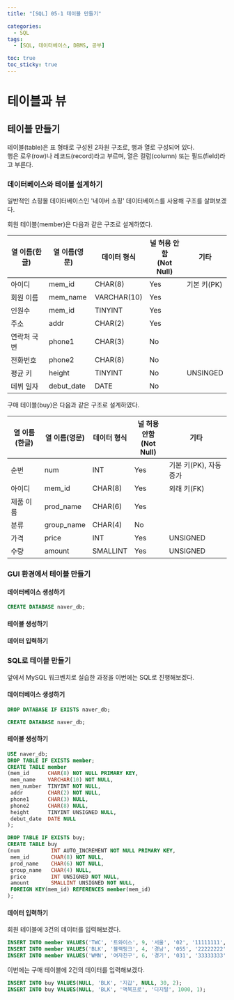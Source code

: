 ```yaml
---
title: "[SQL] 05-1 테이블 만들기"

categories: 
  - SQL
tags:
  - [SQL, 데이터베이스, DBMS, 공부]

toc: true
toc_sticky: true
---
```


# 테이블과 뷰


## 테이블 만들기

테이블(table)은 표 형태로 구성된 2차원 구조로, 행과 열로 구성되어 있다. <br> 행은 로우(row)나 레코드(record)라고 부르며, 열은 컬럼(column) 또는 필드(field)라고 부른다.



### 데이터베이스와 테이블 설계하기

일반적인 쇼핑몰 데이터베이스인 '네이버 쇼핑' 데이터베이스를 사용해 구조를 살펴보겠다.


회원 테이블(member)은 다음과 같은 구조로 설계하였다.

열 이름(한글)|열 이름(영문)|데이터 형식|널 허용 안함 <br> (Not Null)|기타
---|---|---|---|---
아이디|mem_id|CHAR(8)|Yes|기본 키(PK)
회원 이름|mem_name|VARCHAR(10)|Yes|
인원수|mem_id|TINYINT|Yes|
주소|addr|CHAR(2)|Yes|
연락처 국번|phone1|CHAR(3)|No|
전화번호|phone2|CHAR(8)|No|
평균 키|height|TINYINT|No|UNSINGED
데뷔 일자|debut_date|DATE|No|


구매 테이블(buy)은 다음과 같은 구조로 설계하였다.

열 이름(한글)|열 이름(영문)|데이터 형식|널 허용 안함 <br> (Not Null)|기타
---|---|---|---|---
순번|num|INT|Yes|기본 키(PK), 자동 증가
아이디|mem_id|CHAR(8)|Yes|외래 키(FK)
제품 이름|prod_name|CHAR(6)|Yes
분류|group_name|CHAR(4)|No
가격|price|INT|Yes|UNSIGNED
수량|amount|SMALLINT|Yes|UNSIGNED



### GUI 환경에서 테이블 만들기

#### 데이터베이스 생성하기

```sql
CREATE DATABASE naver_db;
```

#### 테이블 생성하기


#### 데이터 입력하기







### SQL로 테이블 만들기

앞에서 MySQL 워크벤치로 실습한 과정을 이번에는 SQL로 진행해보겠다.


#### 데이터베이스 생성하기

```sql
DROP DATABASE IF EXISTS naver_db;
```

```sql
CREATE DATABASE naver_db;
```


#### 테이블 생성하기

```sql
USE naver_db;
DROP TABLE IF EXISTS member;
CREATE TABLE member
(mem_id      CHAR(8) NOT NULL PRIMARY KEY,
 mem_name    VARCHAR(10) NOT NULL,
 mem_number  TINYINT NOT NULL,
 addr        CHAR(2) NOT NULL,
 phone1      CHAR(3) NULL,
 phone2      CHAR(8) NULL,
 height      TINYINT UNSIGNED NULL,
 debut_date  DATE NULL
);
```


```SQL
DROP TABLE IF EXISTS buy;
CREATE TABLE buy
(num          INT AUTO_INCREMENT NOT NULL PRIMARY KEY,
 mem_id       CHAR(8) NOT NULL,
 prod_name    CHAR(6) NOT NULL,
 group_name   CHAR(4) NULL,
 price        INT UNSIGNED NOT NULL,
 amount       SMALLINT UNSIGNED NOT NULL,
 FOREIGN KEY(mem_id) REFERENCES member(mem_id)
);
```

#### 데이터 입력하기

회원 테이블에 3건의 데이터를 입력해보겠다.

```SQL
INSERT INTO member VALUES('TWC', '트와이스', 9, '서울', '02', '11111111', 167, '2015-10-19');
INSERT INTO member VALUES('BLK', '블랙핑크', 4, '경남', '055', '22222222', 163, '2016-8-8');
INSERT INTO member VALUES('WMN', '여자친구', 6, '경기', '031', '33333333', 166, '2015-1-15');
```

이번에는 구매 테이블에 2건의 데이터를 입력해보겠다.

```SQL
INSERT INTO buy VALUES(NULL, 'BLK', '지갑', NULL, 30, 2);
INSERT INTO buy VALUES(NULL, 'BLK', '맥북프로', '디지털', 1000, 1);
```